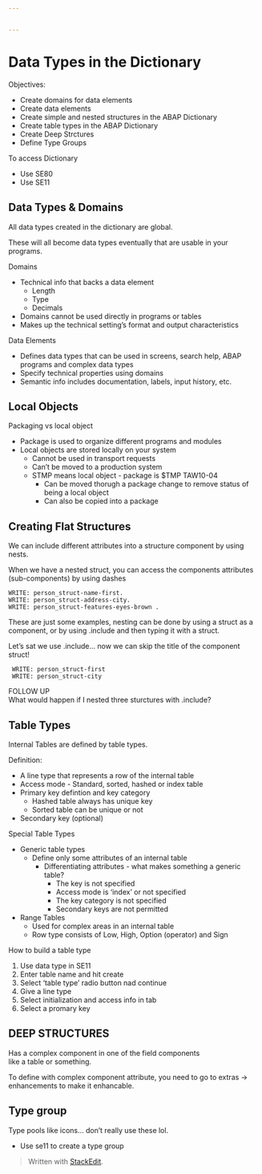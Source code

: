 ```yaml
---


---
```


<h1 id="data-types-in-the-dictionary">Data Types in the Dictionary</h1>
<p>Objectives:</p>
<ul>
<li>Create domains for data elements</li>
<li>Create data elements</li>
<li>Create simple and nested structures in the ABAP Dictionary</li>
<li>Create table types in the ABAP Dictionary</li>
<li>Create Deep Strctures</li>
<li>Define Type Groups</li>
</ul>
<p>To access Dictionary</p>
<ul>
<li>Use SE80</li>
<li>Use SE11</li>
</ul>
<h2 id="data-types--domains">Data Types &amp; Domains</h2>
<p>All data types created in the dictionary are global.</p>
<p>These will all become data types eventually that are usable in your programs.</p>
<p>Domains</p>
<ul>
<li>Technical info that backs a data element
<ul>
<li>Length</li>
<li>Type</li>
<li>Decimals</li>
</ul>
</li>
<li>Domains cannot be used directly in programs or tables</li>
<li>Makes up the technical setting’s format and output characteristics</li>
</ul>
<p>Data Elements</p>
<ul>
<li>Defines data types that can be used in screens, search help, ABAP programs and complex data types</li>
<li>Specify technical properties using domains</li>
<li>Semantic info includes documentation, labels, input history, etc.</li>
</ul>
<h2 id="local-objects">Local Objects</h2>
<p>Packaging vs local object</p>
<ul>
<li>Package is used to organize different programs and modules</li>
<li>Local objects are stored locally on your system
<ul>
<li>Cannot be used in transport requests</li>
<li>Can’t be moved to a production system</li>
<li>STMP means local object - package is $TMP TAW10-04
<ul>
<li>Can be moved thorugh a package change to remove status of being a local object</li>
<li>Can also be copied into a package</li>
</ul>
</li>
</ul>
</li>
</ul>
<h2 id="creating-flat-structures">Creating Flat Structures</h2>
<p>We can include different attributes into a structure component by using nests.</p>
<p>When we have a nested struct, you can access the components attributes (sub-components) by using dashes</p>
<pre class=" language-abap"><code class="prism  language-abap"><span class="token keyword">WRITE</span><span class="token punctuation">:</span> person_struct<span class="token token-operator punctuation">-</span>name<span class="token token-operator punctuation">-</span>first<span class="token punctuation">.</span>
<span class="token keyword">WRITE</span><span class="token punctuation">:</span> person_struct<span class="token token-operator punctuation">-</span>address<span class="token token-operator punctuation">-</span>city<span class="token punctuation">.</span>
<span class="token keyword">WRITE</span><span class="token punctuation">:</span> person_struct<span class="token token-operator punctuation">-</span>features<span class="token token-operator punctuation">-</span>eyes<span class="token token-operator punctuation">-</span>brown <span class="token punctuation">.</span>
</code></pre>
<p>These are just some examples, nesting can be done by using a struct as a component, or by using .include and then typing it with a struct.</p>
<p>Let’s sat we use .include… now we can skip the title of the component struct!</p>
<pre class=" language-abap"><code class="prism  language-abap"> <span class="token keyword">WRITE</span><span class="token punctuation">:</span> person_struct<span class="token token-operator punctuation">-</span>first
 <span class="token keyword">WRITE</span><span class="token punctuation">:</span> person_struct<span class="token token-operator punctuation">-</span>city
</code></pre>
<p>FOLLOW UP<br>
What would happen if I nested three sturctures with .include?</p>
<h2 id="table-types">Table Types</h2>
<p>Internal Tables are defined by table types.</p>
<p>Definition:</p>
<ul>
<li>A line type that represents a row of the internal table</li>
<li>Access mode - Standard, sorted, hashed or index table</li>
<li>Primary key defintion and key category
<ul>
<li>Hashed table always has unique key</li>
<li>Sorted table can be unique or not</li>
</ul>
</li>
<li>Secondary key (optional)</li>
</ul>
<p>Special Table Types</p>
<ul>
<li>Generic table types
<ul>
<li>Define only some attributes of an internal table
<ul>
<li>Differentiating attributes - what makes something a generic table?
<ul>
<li>The key is not specified</li>
<li>Access mode is ‘index’ or not specified</li>
<li>The key category is not specified</li>
<li>Secondary keys are not permitted</li>
</ul>
</li>
</ul>
</li>
</ul>
</li>
<li>Range Tables
<ul>
<li>Used for complex areas in an internal table</li>
<li>Row type consists of Low, High, Option (operator) and Sign</li>
</ul>
</li>
</ul>
<p>How to build a table type</p>
<ol>
<li>Use data type in SE11</li>
<li>Enter table name and hit create</li>
<li>Select ‘table type’ radio button nad continue</li>
<li>Give a line type</li>
<li>Select initialization and access info in tab</li>
<li>Select a promary key</li>
</ol>
<h2 id="deep-structures">DEEP STRUCTURES</h2>
<p>Has a complex component in one of the field components<br>
like a table or something.</p>
<p>To define with complex component attribute, you need to go to extras -&gt; enhancements to make it enhancable.</p>
<h2 id="type-group">Type group</h2>
<p>Type pools like icons… don’t really use these lol.</p>
<ul>
<li>Use se11 to create a type group</li>
</ul>
<blockquote>
<p>Written with <a href="https://stackedit.io/">StackEdit</a>.</p>
</blockquote>

